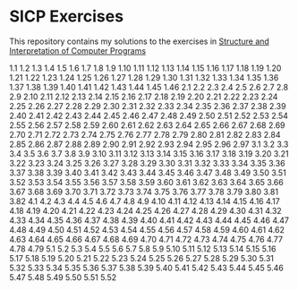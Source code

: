 # SICP Exercises
This repository contains my solutions to the exercises in [Structure and Interpretation of Computer Programs]( https://mitp-content-server.mit.edu/books/content/sectbyfn/books_pres_0/6515/sicp.zip/index.html)

1.1
1.2
1.3
1.4
1.5
1.6
1.7
1.8
1.9
1.10
1.11
1.12
1.13
1.14
1.15
1.16
1.17
1.18
1.19
1.20
1.21
1.22
1.23
1.24
1.25
1.26
1.27
1.28
1.29
1.30
1.31
1.32
1.33
1.34
1.35
1.36
1.37
1.38
1.39
1.40
1.41
1.42
1.43
1.44
1.45
1.46
2.1
2.2
2.3
2.4
2.5
2.6
2.7
2.8
2.9
2.10
2.11
2.12
2.13
2.14
2.15
2.16
2.17
2.18
2.19
2.20
2.21
2.22
2.23
2.24
2.25
2.26
2.27
2.28
2.29
2.30
2.31
2.32
2.33
2.34
2.35
2.36
2.37
2.38
2.39
2.40
2.41
2.42
2.43
2.44
2.45
2.46
2.47
2.48
2.49
2.50
2.51
2.52
2.53
2.54
2.55
2.56
2.57
2.58
2.59
2.60
2.61
2.62
2.63
2.64
2.65
2.66
2.67
2.68
2.69
2.70
2.71
2.72
2.73
2.74
2.75
2.76
2.77
2.78
2.79
2.80
2.81
2.82
2.83
2.84
2.85
2.86
2.87
2.88
2.89
2.90
2.91
2.92
2.93
2.94
2.95
2.96
2.97
3.1
3.2
3.3
3.4
3.5
3.6
3.7
3.8
3.9
3.10
3.11
3.12
3.13
3.14
3.15
3.16
3.17
3.18
3.19
3.20
3.21
3.22
3.23
3.24
3.25
3.26
3.27
3.28
3.29
3.30
3.31
3.32
3.33
3.34
3.35
3.36
3.37
3.38
3.39
3.40
3.41
3.42
3.43
3.44
3.45
3.46
3.47
3.48
3.49
3.50
3.51
3.52
3.53
3.54
3.55
3.56
3.57
3.58
3.59
3.60
3.61
3.62
3.63
3.64
3.65
3.66
3.67
3.68
3.69
3.70
3.71
3.72
3.73
3.74
3.75
3.76
3.77
3.78
3.79
3.80
3.81
3.82
4.1
4.2
4.3
4.4
4.5
4.6
4.7
4.8
4.9
4.10
4.11
4.12
4.13
4.14
4.15
4.16
4.17
4.18
4.19
4.20
4.21
4.22
4.23
4.24
4.25
4.26
4.27
4.28
4.29
4.30
4.31
4.32
4.33
4.34
4.35
4.36
4.37
4.38
4.39
4.40
4.41
4.42
4.43
4.44
4.45
4.46
4.47
4.48
4.49
4.50
4.51
4.52
4.53
4.54
4.55
4.56
4.57
4.58
4.59
4.60
4.61
4.62
4.63
4.64
4.65
4.66
4.67
4.68
4.69
4.70
4.71
4.72
4.73
4.74
4.75
4.76
4.77
4.78
4.79
5.1
5.2
5.3
5.4
5.5
5.6
5.7
5.8
5.9
5.10
5.11
5.12
5.13
5.14
5.15
5.16
5.17
5.18
5.19
5.20
5.21
5.22
5.23
5.24
5.25
5.26
5.27
5.28
5.29
5.30
5.31
5.32
5.33
5.34
5.35
5.36
5.37
5.38
5.39
5.40
5.41
5.42
5.43
5.44
5.45
5.46
5.47
5.48
5.49
5.50
5.51
5.52

